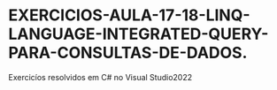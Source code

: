 # EXERCICIOS-AULA-17-18-LINQ-LANGUAGE-INTEGRATED-QUERY-PARA-CONSULTAS-DE-DADOS.
Exercicíos resolvidos em C# no Visual Studio2022
